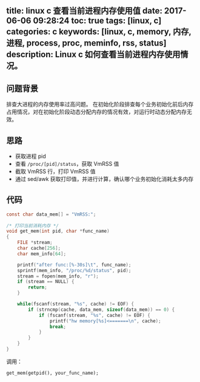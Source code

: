 
title: linux c 查看当前进程内存使用值
date: 2017-06-06 09:28:24
toc: true
tags: [linux, c]
categories: c
keywords: [linux, c, memory, 内存, 进程, process, proc, meminfo, rss, status]
description: Linux c 如何查看当前进程内存使用情况。
---

## 问题背景
排查大进程的内存使用率过高问题。
在初始化阶段排查每个业务初始化前后内存占用情况，对在初始化阶段动态分配内存的情况有效，对运行时动态分配内存无效。

## 思路

* 获取进程 pid
* 查看 `/proc/[pid]/status`，获取 VmRSS 值
* 截取 VmRSS 行，打印 VmRSS 值
* 通过 sed/awk 获取打印值，并进行计算，确认哪个业务初始化消耗太多内存

## 代码

```c
const char data_mem[] = "VmRSS:";
 
/* 打印当前消耗内存 */
void get_mem(int pid, char *func_name)
{
    FILE *stream;
    char cache[256];
    char mem_info[64];

    printf("after func:[%-30s]\t", func_name);
    sprintf(mem_info, "/proc/%d/status", pid);
    stream = fopen(mem_info, "r");
    if (stream == NULL) {
        return;
    }

    while(fscanf(stream, "%s", cache) != EOF) {
        if (strncmp(cache, data_mem, sizeof(data_mem)) == 0) {
            if (fscanf(stream, "%s", cache) != EOF) {
                printf("hw memory[%s]<=======\n", cache);
                break;
            }
        } 
    }
}
```

调用：

```
get_mem(getpid(), your_func_name);
```
